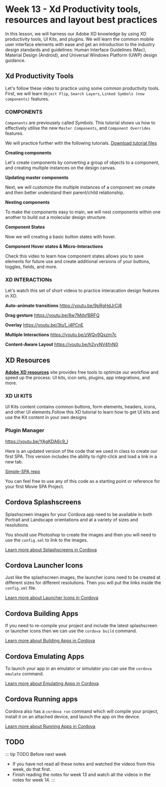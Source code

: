 # Week 13 - Xd Productivity tools, resources and layout best practices

In this lesson, we will harness our Adobe XD knowledge by using XD productivity tools, UI Kits, and plugins. We will learn the common mobile user interface elements with ease and get an introduction to the industry design standards and guidelines: Human Interface Guidelines (Mac), Material Design (Android), and Universal Windows Platform (UWP) design guidance. 


## Xd Productivity Tools

Let's follow these video to practice using some common productivity tools. First, we will learn `Object Flip`, `Search Layers`, `Linked Symbols (now components)` features.

<YouTube
  title="Adobe XD December 2018 Release: Cloud Document Sharing"
  url="https://www.youtube.com/embed/wHlcOCJycxw"
/>

### COMPONENTS

`Compenents` are previousely called *Symbols*. This tutorial shows us how to effectively utilise the new `Master Components`, and `Component Overrides` features.

<YouTube
  title="Introducing Components in Adobe XD"
  url="https://www.youtube.com/embed/qrsuk6zl8B8"
/>

We will practice further with the following tutorials. [Download tutorial files](https://www.dropbox.com/s/vfz93h52t0nsgvz/Components_Demo.xd?dl=0)

**Creating components**

Let's create components by converting a group of objects to a component, and creating multiple instances on the design canvas. 

<YouTube
  title="Creating components"
  url="https://www.youtube.com/embed/mKp50knMz00"
/>

**Updating master components**

Next, we will customize the multiple instances of a component we create and then better understand their parent/child relationship.

<YouTube
  title="Updating master components"
  url="https://www.youtube.com/embed/lK9JBk4eIFQ"
/>

**Nesting components**

To make the components easy to main, we will nest components within one another to build out a molecular design structure.

<YouTube
  title="Updating master components"
  url="https://www.youtube.com/embed/DPSlmgaF1J8"
/>

**Component States** 

Now we will creating a basic button states with hover. 

<YouTube
  title="Adobe XD – Hover & Micro-Interactions"
  url="https://www.youtube.com/embed/U4HH8bDkK48"
/>

**Component Hover states & Micro-Interactions**

Check this video to learn how component states allows you to save elements for future use and create additional versions of your buttons, toggles, fields, and more.

<YouTube
  title="Adobe XD – Hover & Micro-Interactions"
  url="https://www.youtube.com/embed/c8ov6IzFE0c"
/>

### XD INTERACTIONs 
Let's watch this set of short videos to practice interacation design features in XD. 

**Auto-animate transitions** https://youtu.be/9pRgHdJrCj8

<YouTube
  title="Auto-animate transitions"
  url="https://www.youtube.com/embed/9pRgHdJrCj8"
/>

**Drag gesture** https://youtu.be/8w7MdxfBRFQ

<YouTube
  title="Drag gesture"
  url="https://www.youtube.com/embed/8w7MdxfBRFQ"
/>

**Overlay** https://youtu.be/3tu1_j4PCnE

<YouTube
  title="Drag gesture"
  url="https://www.youtube.com/embed/3tu1_j4PCnE"
/>

**Multiple Interactions** https://youtu.be/zWQv9Qszm7c 

<YouTube
  title="Multiple Interactions"
  url="https://www.youtube.com/embed/zWQv9Qszm7c"
/>

**Content-Aware Layout** https://youtu.be/h2yyNV4fnN0

<YouTube
  title="Content-Aware Layout"
  url="https://www.youtube.com/embed/h2yyNV4fnN0"
/>


## XD Resources

[**Adobe XD resources**](https://www.adobe.com/ca/products/xd/resources.html) site provides free tools to optimize our workflow and speed up the process: UI kits, icon sets, plugins, app integrations, and more. 



### XD UI KITS
UI Kits content contains common buttons, form elements, headers, icons, and other UI elements.Follow this XD tutorial to learn how to get UI kits and use the Kit content in your own designs

###  Plugin Manager 

https://youtu.be/YAgKDA6c9_I


Here is an updated version of the code that we used in class to create our first SPA. This version includes the ability to right-click and load a link in a new tab.

[Simple-SPA repo](https://github.com/prof3ssorSt3v3/simple-spa-demo)

You can feel free to use any of this code as a starting point or reference for your first Movie SPA Project.

## Cordova Splashscreens

Splashscreen images for your Cordova app need to be available in both Portrait and Landscape orientations and at a variety of sizes and resolutions.

You should use Photoshop to create the images and then you will need to use the `config.xml` to link to the images.

[Learn more about Splashscreens in Cordova](./splash.md)

## Cordova Launcher Icons

Just like the splashscreen images, the launcher icons need to be created at different sizes for different resolutions. Then you will put the links inside the `config.xml` file.

[Learn more about Launcher Icons in Cordova](./launcher.md)

## Cordova Building Apps

If you need to re-compile your project and include the latest splashscreen or launcher icons then we can use the `cordova build` command.

[Learn more about Building Apps in Cordova](./build.md)

## Cordova Emulating Apps

To launch your app in an emulator or simulator you can use the `cordova emulate` command.

[Learn more about Emulating Apps in Cordova](./emulate.md)

## Cordova Running apps

Cordova also has a `cordova run` command which will compile your project, install it on an attached device, and launch the app on the device.

[Learn more about Running Apps in Cordova](./run.md)

## TODO

::: tip TODO Before next week

- If you have not read all these notes and watched the videos from this week, do that first.
- Finish reading the notes for week 13 and watch all the videos in the notes for week 14.
  :::
